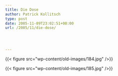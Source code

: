 ```yaml
---
title: Die Dose
author: Patrick Kollitsch
type: post
date: 2005-11-09T23:02:51+00:00
url: /2005/11/die-dose/




---
```

{{< figure src="wp-content/old-images/184.jpg" />}}

{{< figure src="wp-content/old-images/185.jpg" />}}
